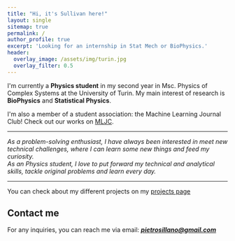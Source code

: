```yaml
---
title: "Hi, it's Sullivan here!"
layout: single
sitemap: true
permalink: /
author_profile: true
excerpt: 'Looking for an internship in Stat Mech or BioPhysics.'
header:
  overlay_image: /assets/img/turin.jpg
  overlay_filter: 0.5
---
```



<!--# About me-->
I'm currently a **Physics student**  in my second year in Msc. Physics of Complex Systems at the University of Turin.
My main interest of research is **BioPhysics** and **Statistical Physics**.

I'm also a member of a student association: the Machine Learning Journal Club! Check out our works on [MLJC](https://www.mljc.it/).
 
---

*As a problem-solving enthusiast, I have always been interested in meet new technical challenges, where I can learn some new things and feed my curiosity.  
As an Physics student, I love to put forward my technical and analytical skills, tackle original problems and learn every day.*

---

You can check about my different projects on my [projects page](https://pietro-sillano.github.io/projects/)



## Contact me

For any inquiries, you can reach me via email: **_[pietrosillano@gmail.com](mailto:pietrosillano@gmail.com)_**